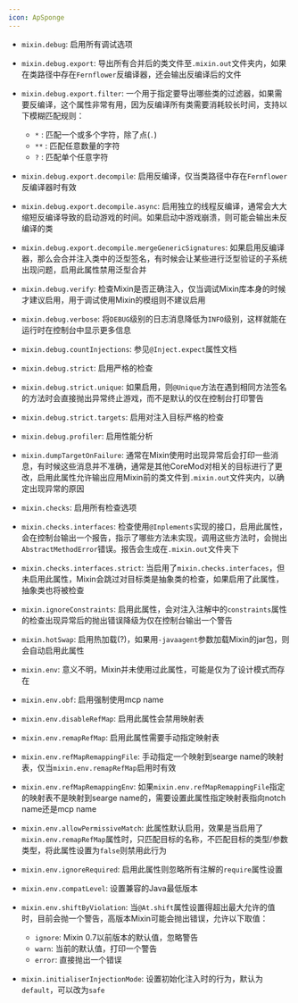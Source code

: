 ```yaml
---
icon: ApSponge
---
```

* `mixin.debug`: 启用所有调试选项
* `mixin.debug.export`: 导出所有合并后的类文件至`.mixin.out`文件夹内，如果在类路径中存在`Fernflower`反编译器，还会输出反编译后的文件
* `mixin.debug.export.filter`: 一个用于指定要导出哪些类的过滤器，如果需要反编译，这个属性非常有用，因为反编译所有类需要消耗较长时间，支持以下模糊匹配规则：

  * `*` : 匹配一个或多个字符，除了点(`.`)
  * `**` : 匹配任意数量的字符
  * `?` : 匹配单个任意字符
* `mixin.debug.export.decompile`: 启用反编译，仅当类路径中存在`Fernflower`反编译器时有效
* `mixin.debug.export.decompile.async`: 启用独立的线程反编译，通常会大大缩短反编译导致的启动游戏的时间。如果启动中游戏崩溃，则可能会输出未反编译的类
* `mixin.debug.export.decompile.mergeGenericSignatures`: 如果启用反编译器，那么会合并注入类中的泛型签名，有时候会让某些进行泛型验证的子系统出现问题，启用此属性禁用泛型合并
* `mixin.debug.verify`: 检查Mixin是否正确注入，仅当调试Mixin库本身的时候才建议启用，用于调试使用Mixin的模组则不建议启用
* `mixin.debug.verbose`: 将`DEBUG`级别的日志消息降低为`INFO`级别，这样就能在运行时在控制台中显示更多信息
* `mixin.debug.countInjections`: 参见`@Inject.expect`属性文档
* `mixin.debug.strict`: 启用严格的检查
* `mixin.debug.strict.unique`: 如果启用，则`@Unique`方法在遇到相同方法签名的方法时会直接抛出异常终止游戏，而不是默认的仅在控制台打印警告
* `mixin.debug.strict.targets`: 启用对注入目标严格的检查
* `mixin.debug.profiler`: 启用性能分析
* `mixin.dumpTargetOnFailure`: 通常在Mixin使用时出现异常后会打印一些消息，有时候这些消息并不准确，通常是其他CoreMod对相关的目标进行了更改，启用此属性允许输出应用Mixin前的类文件到`.mixin.out`文件夹内，以确定出现异常的原因
* `mixin.checks`: 启用所有检查选项
* `mixin.checks.interfaces`: 检查使用`@Inplements`实现的接口，启用此属性，会在控制台输出一个报告，指示了哪些方法未实现，调用这些方法时，会抛出`AbstractMethodError`错误。报告会生成在`.mixin.out`文件夹下
* `mixin.checks.interfaces.strict`: 当启用了`mixin.checks.interfaces`，但未启用此属性，Mixin会跳过对目标类是抽象类的检查，如果启用了此属性，抽象类也将被检查
* `mixin.ignoreConstraints`: 启用此属性，会对注入注解中的`constraints`属性的检查出现异常后的抛出错误降级为仅在控制台输出一个警告
* `mixin.hotSwap`: 启用热加载(?)，如果用`-javaagent`参数加载Mixin的jar包，则会自动启用此属性
* `mixin.env`: 意义不明，Mixin并未使用过此属性，可能是仅为了设计模式而存在
* `mixin.env.obf`: 启用强制使用mcp name
* `mixin.env.disableRefMap`: 启用此属性会禁用映射表
* `mixin.env.remapRefMap`: 启用此属性需要手动指定映射表
* `mixin.env.refMapRemappingFile`: 手动指定一个映射到searge name的映射表，仅当`mixin.env.remapRefMap`启用时有效
* `mixin.env.refMapRemappingEnv`: 如果`mixin.env.refMapRemappingFile`指定的映射表不是映射到searge name的，需要设置此属性指定映射表指向notch name还是mcp name
* `mixin.env.allowPermissiveMatch`: 此属性默认启用，效果是当启用了`mixin.env.remapRefMap`属性时，只匹配目标的名称，不匹配目标的类型/参数类型，将此属性设置为`false`则禁用此行为
* `mixin.env.ignoreRequired`: 启用此属性则忽略所有注解的`require`属性设置
* `mixin.env.compatLevel`: 设置兼容的Java最低版本
* `mixin.env.shiftByViolation`: 当`@At.shift`属性设置得超出最大允许的值时，目前会抛一个警告，高版本Mixin可能会抛出错误，允许以下取值：

  * `ignore`: Mixin 0.7以前版本的默认值，忽略警告
  * `warn`: 当前的默认值，打印一个警告
  * `error`: 直接抛出一个错误
* `mixin.initialiserInjectionMode`: 设置初始化注入时的行为，默认为`default`，可以改为`safe`
